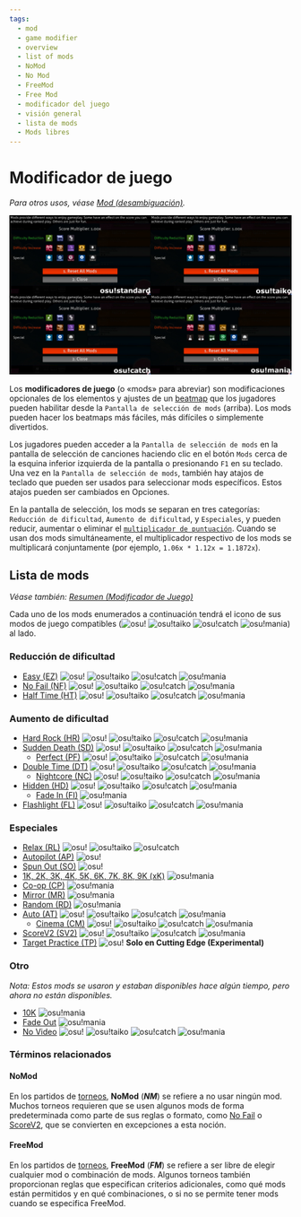```yaml
---
tags:
  - mod
  - game modifier
  - overview
  - list of mods
  - NoMod
  - No Mod
  - FreeMod
  - Free Mod
  - modificador del juego
  - visión general
  - lista de mods
  - Mods libres
---
```


# Modificador de juego

*Para otros usos, véase [Mod (desambiguación)](/wiki/Disambiguation/Mod).*

![Pantalla de selección de mods](img/mod-selection-screen.jpg "comparación entre las pantallas de selección de mods de los modos de juego osu! (arriba a la izquierda), osu!taiko (arriba a la derecha), osu!catch (abajo a la izquierda) y osu!mania (abajo a la derecha)")

Los **modificadores de juego** (o «mods» para abreviar) son modificaciones opcionales de los elementos y ajustes de un [beatmap](/wiki/Beatmap) que los jugadores pueden habilitar desde la `Pantalla de selección de mods` (arriba). Los mods pueden hacer los beatmaps más fáciles, más difíciles o simplemente divertidos.

Los jugadores pueden acceder a la `Pantalla de selección de mods` en la pantalla de selección de canciones haciendo clic en el botón `Mods` cerca de la esquina inferior izquierda de la pantalla o presionando `F1` en su teclado. Una vez en la `Pantalla de selección de mods`, también hay atajos de teclado que pueden ser usados para seleccionar mods específicos. Estos atajos pueden ser cambiados en Opciones.

En la pantalla de selección, los mods se separan en tres categorías: `Reducción de dificultad`, `Aumento de dificultad`, y `Especiales`, y pueden reducir, aumentar o eliminar el [`multiplicador de puntuación`](/wiki/Gameplay/Game_modifier/Mod_multiplier). Cuando se usan dos mods simultáneamente, el multiplicador respectivo de los mods se multiplicará conjuntamente (por ejemplo, `1.06x * 1.12x = 1.1872x`).

## Lista de mods

*Véase también: [Resumen (Modificador de Juego)](/wiki/Gameplay/Game_modifier/Summary)*

Cada uno de los mods enumerados a continuación tendrá el icono de sus modos de juego compatibles (![][osu!] ![][osu!taiko] ![][osu!catch] ![][osu!mania]) al lado.

### Reducción de dificultad

- [Easy (EZ)](/wiki/Gameplay/Game_modifier/Easy) ![][osu!] ![][osu!taiko] ![][osu!catch] ![][osu!mania]
- [No Fail (NF)](/wiki/Gameplay/Game_modifier/No_Fail) ![][osu!] ![][osu!taiko] ![][osu!catch] ![][osu!mania]
- [Half Time (HT)](/wiki/Gameplay/Game_modifier/Half_Time) ![][osu!] ![][osu!taiko] ![][osu!catch] ![][osu!mania]

### Aumento de dificultad

- [Hard Rock (HR)](/wiki/Gameplay/Game_modifier/Hard_Rock) ![][osu!] ![][osu!taiko] ![][osu!catch] ![][osu!mania]
- [Sudden Death (SD)](/wiki/Gameplay/Game_modifier/Sudden_Death) ![][osu!] ![][osu!taiko] ![][osu!catch] ![][osu!mania]
  - [Perfect (PF)](/wiki/Gameplay/Game_modifier/Perfect) ![][osu!] ![][osu!taiko] ![][osu!catch] ![][osu!mania]
- [Double Time (DT)](/wiki/Gameplay/Game_modifier/Double_Time) ![][osu!] ![][osu!taiko] ![][osu!catch] ![][osu!mania]
  - [Nightcore (NC)](/wiki/Gameplay/Game_modifier/Nightcore) ![][osu!] ![][osu!taiko] ![][osu!catch] ![][osu!mania]
- [Hidden (HD)](/wiki/Gameplay/Game_modifier/Hidden) ![][osu!] ![][osu!taiko] ![][osu!catch] ![][osu!mania]
  - [Fade In (FI)](/wiki/Gameplay/Game_modifier/Fade_In) ![][osu!mania]
- [Flashlight (FL)](/wiki/Gameplay/Game_modifier/Flashlight) ![][osu!] ![][osu!taiko] ![][osu!catch] ![][osu!mania]

### Especiales

- [Relax (RL)](/wiki/Gameplay/Game_modifier/Relax) ![][osu!] ![][osu!taiko] ![][osu!catch]
- [Autopilot (AP)](/wiki/Gameplay/Game_modifier/Autopilot) ![][osu!]
- [Spun Out (SO)](/wiki/Gameplay/Game_modifier/Spun_Out) ![][osu!]
- [1K, 2K, 3K, 4K, 5K, 6K, 7K, 8K, 9K (xK)](/wiki/Gameplay/Game_modifier/xK) ![][osu!mania]
- [Co-op (CP)](/wiki/Gameplay/Game_modifier/Co-op) ![][osu!mania]
- [Mirror (MR)](/wiki/Gameplay/Game_modifier/Mirror) ![][osu!mania]
- [Random (RD)](/wiki/Gameplay/Game_modifier/Random) ![][osu!mania]
- [Auto (AT)](/wiki/Gameplay/Game_modifier/Auto) ![][osu!] ![][osu!taiko] ![][osu!catch] ![][osu!mania]
  - [Cinema (CM)](/wiki/Gameplay/Game_modifier/Cinema) ![][osu!] ![][osu!taiko] ![][osu!catch] ![][osu!mania]
- [ScoreV2 (SV2)](/wiki/Gameplay/Game_modifier/ScoreV2) ![][osu!] ![][osu!taiko] ![][osu!catch] ![][osu!mania]
- [Target Practice (TP)](/wiki/Gameplay/Game_modifier/Target_Practice) ![][osu!] **Solo en Cutting Edge (Experimental)**

### Otro

*Nota: Estos mods se usaron y estaban disponibles hace algún tiempo, pero ahora no están disponibles.*

- [10K](/wiki/Gameplay/Game_modifier/10K) ![][osu!mania]
- [Fade Out](/wiki/Gameplay/Game_modifier/Fade_Out) ![][osu!mania]
- [No Video](/wiki/Gameplay/Game_modifier/No_Video) ![][osu!] ![][osu!taiko] ![][osu!catch] ![][osu!mania]

### Términos relacionados

#### NoMod

En los partidos de [torneos](/wiki/Tournaments), **NoMod** (***NM***) se refiere a no usar ningún mod. Muchos torneos requieren que se usen algunos mods de forma predeterminada como parte de sus reglas o formato, como [No Fail](/wiki/Gameplay/Game_modifier/No_Fail) o [ScoreV2](/wiki/Gameplay/Game_modifier/ScoreV2), que se convierten en excepciones a esta noción.

#### FreeMod

En los partidos de [torneos](/wiki/Tournaments), **FreeMod** (***FM***) se refiere a ser libre de elegir cualquier mod o combinación de mods. Algunos torneos también proporcionan reglas que especifican criterios adicionales, como qué mods están permitidos y en qué combinaciones, o si no se permite tener mods cuando se especifica FreeMod.

[osu!]: /wiki/shared/mode/osu.png "osu!"
[osu!taiko]: /wiki/shared/mode/taiko.png "osu!taiko"
[osu!catch]: /wiki/shared/mode/catch.png "osu!catch"
[osu!mania]: /wiki/shared/mode/mania.png "osu!mania"
